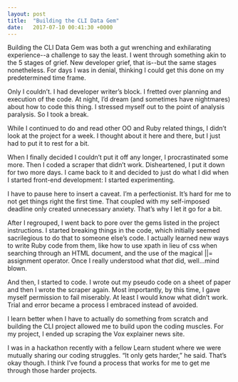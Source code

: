 ```yaml
---
layout: post
title:  "Building the CLI Data Gem"
date:   2017-07-10 00:41:30 +0000
---
```



Building the CLI Data Gem was both a gut wrenching and exhilarating experience--a challenge to say the least. I went through something akin to the 5 stages of grief. New developer grief, that is--but the same stages nonetheless. For days I was in denial, thinking I could get this done on my predetermined time frame. 

Only I couldn’t. I had developer writer’s block. I fretted over planning and execution of the code. At night, I’d dream (and sometimes have nightmares) about how to code this thing. I stressed myself out to the point of analysis paralysis. So I took a break. 

While I continued to do and read other OO and Ruby related things, I didn’t look at the project for a week. I thought about it here and there, but I just had to put it to rest for a bit. 

When I finally decided I couldn’t put it off any longer, I procrastinated some more. Then I coded a scraper that didn’t work. Disheartened, I put it down for two more days. I came back to it and decided to just do what I did when I started front-end development: I started experimenting. 

I have to pause here to insert a caveat. I’m a perfectionist. It’s hard for me to not get things right the first time. That coupled with my self-imposed deadline only created unnecessary anxiety. That’s why I let it go for a bit. 

After I regrouped, I went back to pore over the gems listed in the project instructions. I started breaking things in the code, which initially seemed sacrilegious to do that to someone else’s code. I actually learned new ways to write Ruby code from them, like how to use xpath in lieu of css when searching through an HTML document, and the use of the magical ||= assignment operator. Once I really understood what *that* did, well...mind blown.  

And then, I started to code. I wrote out my pseudo code on a sheet of paper and then I wrote the scraper again. Most importantly, by this time, I gave myself permission to fail miserably. At least I would know what didn’t work. Trial and error became a process I embraced instead of avoided.  

I learn better when I have to actually do something from scratch and building the CLI project allowed me to build upon the coding muscles. For my project, I ended up scraping the Vox explainer news site.

I was in a hackathon recently with a fellow Learn student where we were mutually sharing our coding struggles. “It only gets harder,” he said. That’s okay though. I think I’ve found a process that works for me to get me through those harder projects. 

